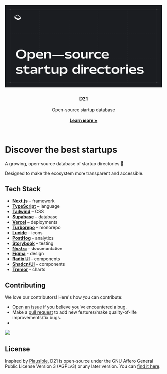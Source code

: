 <a href="https://www.d21.so">
  <img alt="Open-source startup directories" src="https://github.com/kkratterf/D21/blob/main/.github/readme.png">
</a>

<h3 align="center">D21</h3>

<p align="center">
    Open-source startup database
    <br />
    <br />
    <a href="https://d21.so"><strong>Learn more »</strong></a>
</p>

<br/>

# Discover the best startups

A growing, open-source database of startup directories 📁

Designed to make the ecosystem more transparent and accessible.

## Tech Stack

- **[Next.js](https://nextjs.org/)** – framework
- **[TypeScript](https://www.typescriptlang.org/)** – language
- **[Tailwind](https://tailwindcss.com/)** – CSS
- **[Supabase](https://supabase.com/)** – database
- **[Vercel](https://vercel.com/)** – deployments
- **[Turborepo](https://turbo.build/repo)** – monorepo
- **[Lucide](https://lucide.dev/)** – icons
- **[PostHog](https://posthog.com/)** - analytics
- **[Storybook](https://storybook.js.org/)** – testing
- **[Nextra](https://nextra.site/)** – documentation
- **[Figma](https://www.figma.com/)** - design
- **[Radix UI](https://www.radix-ui.com/)** - components
- **[Shadcn/UI](https://ui.shadcn.com/)** - components
- **[Tremor](https://tremor.so/)** - charts

## Contributing

We love our contributors! Here's how you can contribute:

- [Open an issue](https://github.com/kkratterf/d21/issues) if you believe you've encountered a bug.
- Make a [pull request](https://github.com/kkratterf/d21/pull) to add new features/make quality-of-life improvements/fix bugs.
- 
<a href="https://github.com/kkratterf/D21/graphs/contributors">
  <img src="https://contrib.rocks/image?repo=kkratterf/D21" />
</a>

## License

Inspired by [Plausible](https://plausible.io/), D21 is open-source under the GNU Affero General Public License Version 3 (AGPLv3) or any later version. You can [find it here](https://github.com/kkratterf/D21/blob/main/LICENSE.md).
